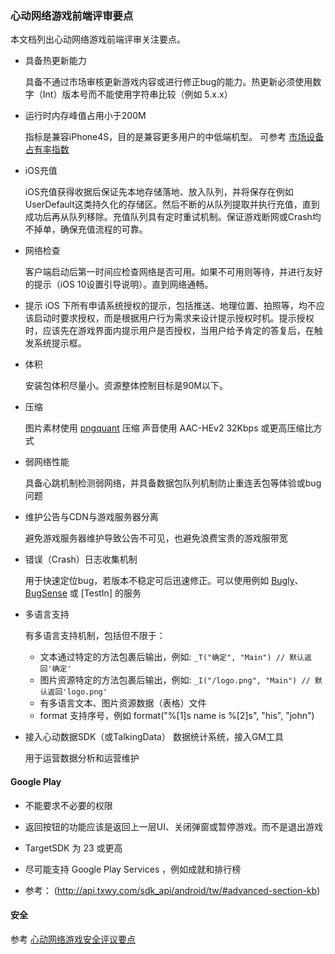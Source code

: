 ### 心动网络游戏前端评审要点

本文档列出心动网络游戏前端评审关注要点。

* 具备热更新能力

	具备不通过市场审核更新游戏内容或进行修正bug的能力。热更新必须使用数字（Int）版本号而不能使用字符串比较（例如 5.x.x）

* 运行时内存峰值占用小于200M

	指标是兼容iPhone4S，目的是兼容更多用户的中低端机型。
	可参考 [市场设备占有率指数](http://www.umindex.com/devices/ios_models)

* iOS充值

	iOS充值获得收据后保证先本地存储落地、放入队列，并将保存在例如UserDefault这类持久化的存储区。然后不断的从队列提取并执行充值，直到成功后再从队列移除。充值队列具有定时重试机制。保证游戏断网或Crash均不掉单，确保充值流程的可靠。

* 网络检查

	客户端启动后第一时间应检查网络是否可用。如果不可用则等待，并进行友好的提示（iOS 10设置引导说明）。直到网络通畅。

* 提示
	iOS 下所有申请系统授权的提示，包括推送、地理位置、拍照等，均不应该启动时要求授权，而是根据用户行为需求来设计提示授权时机。提示授权时，应该先在游戏界面内提示用户是否授权，当用户给予肯定的答复后，在触发系统提示框。

* 体积

	安装包体积尽量小。资源整体控制目标是90M以下。

* 压缩

	图片素材使用 [pngquant](https://pngquant.org/) 压缩
	声音使用 AAC-HEv2 32Kbps 或更高压缩比方式

* 弱网络性能

	具备心跳机制检测弱网络，并具备数据包队列机制防止重连丢包等体验或bug问题

* 维护公告与CDN与游戏服务器分离

	避免游戏服务器维护导致公告不可见，也避免浪费宝贵的游戏服带宽

* 错误（Crash）日志收集机制

	用于快速定位bug，若版本不稳定可后迅速修正。可以使用例如 [Bugly](http://bugly.qq.com/)、[BugSense](http://bugsense.com/) 或 [TestIn] 的服务

* 多语言支持

	有多语言支持机制，包括但不限于：
	- 文本通过特定的方法包裹后输出，例如: `_T("确定", "Main") // 默认返回'确定' ` 
	- 图片资源特定的方法包裹后输出，例如: `_I("/logo.png", "Main") // 默认返回'logo.png' ` 
	- 有多语言文本、图片资源数据（表格）文件
	- format 支持序号，例如 format("%[1]s name is %[2]s", "his", "john")

* 接入心动数据SDK（或TalkingData） 数据统计系统，接入GM工具

	用于运营数据分析和运营维护
	
#### Google Play

* 不能要求不必要的权限

* 返回按钮的功能应该是返回上一层UI、关闭弹窗或暂停游戏。而不是退出游戏

* TargetSDK 为 23 或更高

* 尽可能支持 Google Play Services ，例如成就和排行榜

* 参考： (http://api.txwy.com/sdk_api/android/tw/#advanced-section-kb)

#### 安全
参考 [心动网络游戏安全评议要点](security.md)
